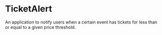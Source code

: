 # TicketAlert

An application to notify users when a certain event has tickets for less than or equal to a given price threshold.